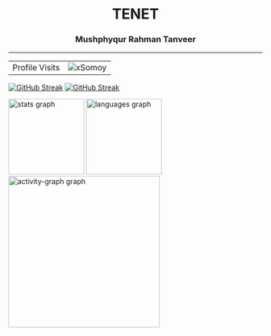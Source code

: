 <!-- Title  -->
<h1 align="center">TENET</h1>


<h3 align="center">Mushphyqur Rahman Tanveer</h3>
<hr/>


<!-- visitor counter -->
<table aligh="center">
  <tr>
    <td>Profile Visits</td>
    <td alight="center" ><img src="https://profile-counter.glitch.me/xsomoy/count.svg" alt="xSomoy" /></td>
  </tr>
</table>

<!-- Streak -->
[![GitHub Streak](https://github-readme-streak-stats-flax-pi.vercel.app?user=xsomoy&theme=github-dark)](https://git.io/streak-stats)
[![GitHub Streak](https://github-readme-streak-stats-flax-pi.vercel.app?user=xsomoy&theme=github-dark)](https://git.io/streak-stats)


<div align="left">
<!-- Status -->
  
  <img src="https://github-readme-stats.vercel.app/api?username=xsomoy&hide_title=false&hide_rank=false&show_icons=true&include_all_commits=true&count_private=true&disable_animations=false&theme=github_dark&locale=en&hide_border=false&order=1" height="150" alt="stats graph"  />

  <!-- Most Used Language -->
 
 <img src="https://github-readme-stats.vercel.app/api/top-langs?username=xsomoy&locale=en&hide_title=false&layout=compact&card_width=320&langs_count=5&theme=github_dark&hide_border=false&order=2" height="150" alt="languages graph"  />
 
  <!-- Trophy  -->
 
  <!-- <img src="https://github-profile-trophy.vercel.app?username=xsomoy&theme=matrix&column=-1&row=1&margin-w=8&margin-h=8&no-bg=false&no-frame=false&order=4" height="150" alt="trophy graph"  /> -->
 
  <!-- Activity Graph  -->

 <img src="https://github-readme-activity-graph.vercel.app/graph?username=xsomoy&radius=16&theme=gotham&area=true&order=5&custom_title=Activity" height="300" alt="activity-graph graph" />

